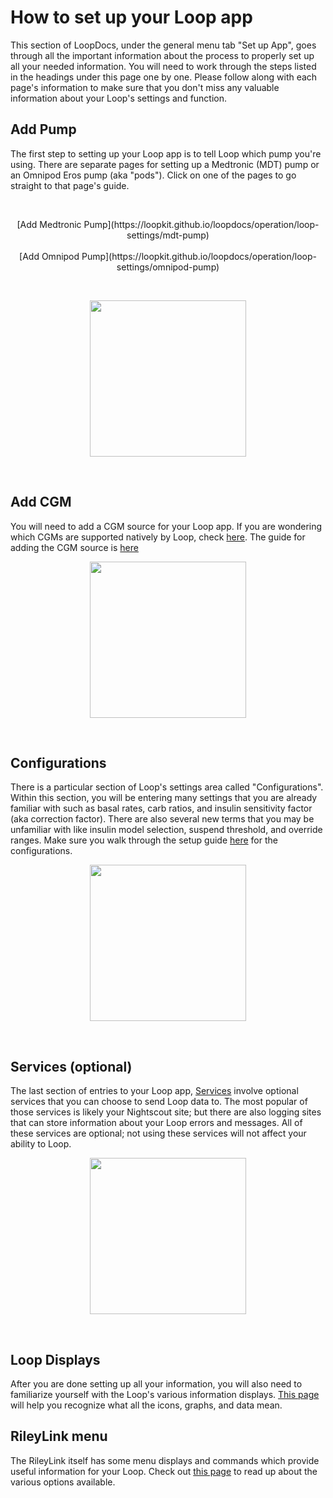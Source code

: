 # How to set up your Loop app

This section of LoopDocs, under the general menu tab "Set up App", goes through all the important information about the process to properly set up all your needed information. You will need to work through the steps listed in the headings under this page one by one. Please follow along with each page's information to make sure that you don't miss any valuable information about your Loop's settings and function. 

## Add Pump

The first step to setting up your Loop app is to tell Loop which pump you're using. There are separate pages for setting up a Medtronic (MDT) pump or an Omnipod Eros pump (aka "pods"). Click on one of the pages to go straight to that page's guide.

</br>
<p align="center">
[Add Medtronic Pump](https://loopkit.github.io/loopdocs/operation/loop-settings/mdt-pump)</br></br>
[Add Omnipod Pump](https://loopkit.github.io/loopdocs/operation/loop-settings/omnipod-pump)
</p></br>

<p align="center">
<img src="../img/pick-pump.png" width="250">
</p></br>

## Add CGM

You will need to add a CGM source for your Loop app. If you are wondering which CGMs are supported natively by Loop, check [here](https://loopkit.github.io/loopdocs/setup/requirements/cgm/). The guide for adding the CGM source is [here](https://loopkit.github.io/loopdocs/operation/loop-settings/cgm/)

<p align="center">
<img src="../img/add-cgm-main.jpeg" width="250">
</p></br>

## Configurations

There is a particular section of Loop's settings area called "Configurations". Within this section, you will be entering many settings that you are already familiar with such as basal rates, carb ratios, and insulin sensitivity factor (aka correction factor). There are also several new terms that you may be unfamiliar with like insulin model selection, suspend threshold, and override ranges. Make sure you walk through the setup guide [here](https://loopkit.github.io/loopdocs/operation/loop-settings/configurations/) for the configurations.

<p align="center">
<img src="../img/overview.jpg" width="250">
</p></br>

## Services (optional)

The last section of entries to your Loop app, [Services](https://loopkit.github.io/loopdocs/operation/loop-settings/services) involve optional services that you can choose to send Loop data to. The most popular of those services is likely your Nightscout site; but there are also logging sites that can store information about your Loop errors and messages. All of these services are optional; not using these services will not affect your ability to Loop.

<p align="center">
<img src="../img/overview-services.jpg" width="250">
</p></br>

## Loop Displays

After you are done setting up all your information, you will also need to familiarize yourself with the Loop's various information displays. [This page](https://loopkit.github.io/loopdocs/operation/loop-settings/displays/) will help you recognize what all the icons, graphs, and data mean.

## RileyLink menu

The RileyLink itself has some menu displays and commands which provide useful information for your Loop. Check out [this page](https://loopkit.github.io/loopdocs/operation/loop-settings/rileylink) to read up about the various options available.


